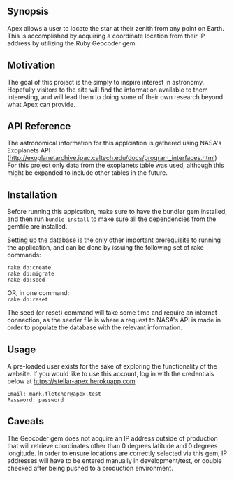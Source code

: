 ## Synopsis

Apex allows a user to locate the star at their zenith from any point on Earth.
This is accomplished by acquiring a coordinate location from their IP address
by utilizing the Ruby Geocoder gem.

## Motivation

The goal of this project is the simply to inspire interest in astronomy.  Hopefully
visitors to the site will find the information available to them interesting, and
will lead them to doing some of their own research beyond what Apex can provide.

## API Reference

The astronomical information for this applciation is gathered using NASA's
Exoplanets API (http://exoplanetarchive.ipac.caltech.edu/docs/program_interfaces.html)
For this project only data from the exoplanets table was used, although this
might be expanded to include other tables in the future.

## Installation

Before running this applcation, make sure to have the bundler gem installed, and
then run `bundle install` to make sure all the dependencies from the gemfile are
installed.

Setting up the database is the only other important prerequisite to running the
application, and can be done by issuing the following set of rake commands:

`rake db:create`  
`rake db:migrate`  
`rake db:seed`

OR, in one command:  
`rake db:reset`

The seed (or reset) command will take some time and require an internet connection,
as the seeder file is where a request to NASA's API is made in order to populate
the database with the relevant information.

## Usage
A pre-loaded user exists for the sake of exploring the functionality of the website.
If you would like to use this account, log in with the credentials below at
https://stellar-apex.herokuapp.com
```
Email: mark.fletcher@apex.test
Password: password
```

## Caveats

The Geocoder gem does not acquire an IP address outside of production that will
retrieve coordinates other than 0 degrees latitude and 0 degrees longitude.  In
order to ensure locations are correctly selected via this gem, IP addresses will
have to be entered manually in development/test, or double checked after being
pushed to a production environment.
